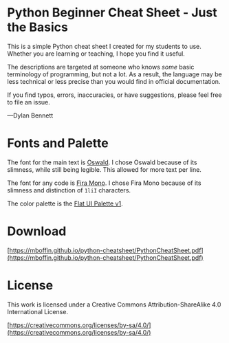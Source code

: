 # Python Beginner Cheat Sheet - Just the Basics
This is a simple Python cheat sheet I created for my students to use. Whether you are learning or teaching, I hope you find it useful.

The descriptions are targeted at someone who knows _some_ basic terminology of programming, but not a lot. As a result, the language may be less technical or less precise than you would find in official documentation.

If you find typos, errors, inaccuracies, or have suggestions, please feel free to file an issue.

—Dylan Bennett

# Fonts and Palette
The font for the main text is [Oswald](https://fonts.google.com/specimen/Oswald). I chose Oswald because of its slimness, while still being legible. This allowed for more text per line.

The font for any code is [Fira Mono](https://fonts.google.com/specimen/Fira+Mono). I chose Fira Mono because of its slimness and distinction of `1liI` characters.

The color palette is the [Flat UI Palette v1](https://flatuicolors.com/palette/defo).

# Download
[https://mboffin.github.io/python-cheatsheet/PythonCheatSheet.pdf](https://mboffin.github.io/python-cheatsheet/PythonCheatSheet.pdf)

# License
This work is licensed under a Creative Commons Attribution-ShareAlike 4.0 International License.

[https://creativecommons.org/licenses/by-sa/4.0/](https://creativecommons.org/licenses/by-sa/4.0/)
